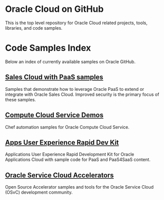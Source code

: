 Oracle Cloud on GitHub
============
This is the top level repository for Oracle Cloud related projects, tools, libraries, and code samples.

# Code Samples Index
Below an index of currently available samples on Oracle GitHub.

## [Sales Cloud with PaaS samples](https://github.com/oracle/sales-cloud-with-paas-samples)
Samples that demonstrate how to leverage Oracle PaaS to extend or integrate with Oracle Sales Cloud. Improved security is the primary focus of these samples.

## [Compute Cloud Service Demos](https://github.com/oracle/compute-cloud-service-demos)
Chef automation samples for Oracle Compute Cloud Service.

## [Apps User Experience Rapid Dev Kit](https://github.com/oracle/apps-cloud-ui-kit)
Applications User Experience Rapid Development Kit for Oracle Applications Cloud with sample code for PaaS and PaaS4SaaS content.

## [Oracle Service Cloud Accelerators](https://github.com/oracle/Accelerators)
Open Source Accelerator samples and tools for the Oracle Service Cloud (OSvC) development community.
